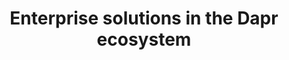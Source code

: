 ---
title: "Enterprise solutions in the Dapr ecosystem"
#subtitle: ""
# meta description
description: "Enterprise solutions for the Dapr ecosystem"
draft: false

companies:
  - logo : "images/enterprise/azure.png"
    alt: "Azure Container Apps"
    title: "Azure Container Apps"
    summary: "Azure Container Apps is a fully managed Kubernetes-based application platform that helps you deploy apps from code or containers without orchestrating complex infrastructure. Build heterogeneous modern apps or microservices with unified centralized networking, observability, dynamic scaling, and configuration for higher productivity. Design resilient microservices with full support for Dapr and dynamic scaling powered by KEDA."
    cta :
      enable : true
      label : "Visit website"
      link : "https://azure.microsoft.com/en-us/products/container-apps/"

  - logo : "images/enterprise/diagrid.png"
    alt: "Diagrid Conductor"
    title: "Diagrid Conductor"
    summary: "Let Conductor manage Dapr on your Kubernetes cluster so you can focus on writing code. Turn your Kubernetes cluster into a microservices powerhouse. Drastically reduce Dapr operational overhead while increasing reliability and security. Gain unparalleled visibility into your applications and infrastructure using the telemetry data generated by Dapr. Conductor tracks the health of your entire system and immediately shows you when something is wrong with built-in alerting for every Dapr metric."
    cta :
      enable : true
      label : "Visit website"
      link : "https://www.diagrid.io/"

  - logo : "images/enterprise/intentarchitect.png"
    alt: "Intent Architect"
    title: "Intent Architect"
    summary: "Pick your architecture, technologies and coding standards and write your next .NET application in no time. A next generation platform to control your architecture, your way. Massively boost your developers’ productivity, consistency and accuracy without sacrificing codebase control and customizability."
    cta :
      enable : true
      label : "Visit website"
      link : "https://intentarchitect.com/"

---